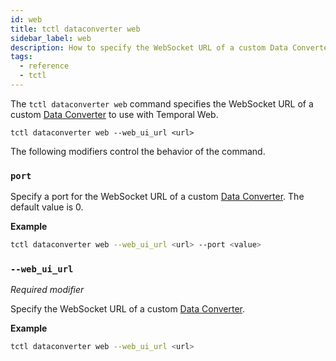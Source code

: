 ```yaml
---
id: web
title: tctl dataconverter web
sidebar_label: web
description: How to specify the WebSocket URL of a custom Data Converter using tctl.
tags:
  - reference
  - tctl
---
```


The `tctl dataconverter web` command specifies the WebSocket URL of a custom [Data Converter](/concepts/what-is-a-data-converter) to use with Temporal Web.

`tctl dataconverter web --web_ui_url <url>`

The following modifiers control the behavior of the command.

### `port`

Specify a port for the WebSocket URL of a custom [Data Converter](/concepts/what-is-a-data-converter).
The default value is 0.

**Example**

```bash
tctl dataconverter web --web_ui_url <url> --port <value>
```

### `--web_ui_url`

_Required modifier_

Specify the WebSocket URL of a custom [Data Converter](/concepts/what-is-a-data-converter).

**Example**

```bash
tctl dataconverter web --web_ui_url <url>
```
